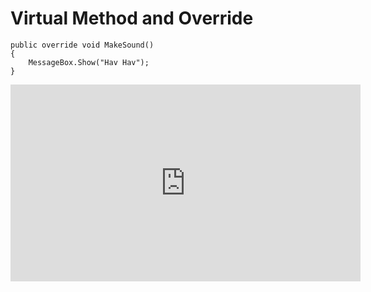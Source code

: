 ﻿# Virtual Method and Override 

```csdiff
public override void MakeSound()
{
    MessageBox.Show("Hav Hav");
}
```
<iframe width="560" height="315" src="https://www.youtube.com/embed/K9xJh8fQEik?list=PL1DEQjXG2xnKI3TL-gsy91eXbh3ytOt6h" frameborder="0" allowfullscreen></iframe>

